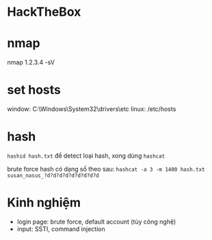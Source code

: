 # HackTheBox

# nmap

nmap 1.2.3.4 -sV

# set hosts

window: C:\Windows\System32\drivers\etc
linux: /etc/hosts

# hash

`hashid hash.txt` để detect loại hash, xong dùng `hashcat`

brute force hash có dạng số theo sau:
`hashcat -a 3 -m 1400 hash.txt susan_nasus_?d?d?d?d?d?d?d?d?d`

# Kinh nghiệm

- login page: brute force, default account (tùy công nghệ)
- input: SSTI, command injection
